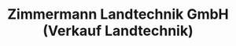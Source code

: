 ---
title: "Zimmermann Landtechnik GmbH (Verkauf Landtechnik)"
url: /euskirchen/zimmermann-landtechnik-gmbh-verkauf-landtechnik/
shop: Autohaus
---